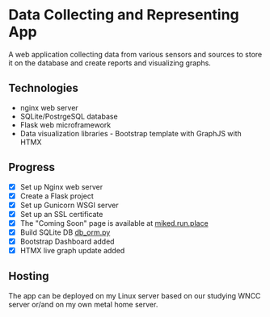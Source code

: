 # Data Collecting and Representing App

A web application collecting data from various sensors and sources to store it on the database and create reports and visualizing graphs.

## Technologies
- nginx web server
- SQLite/PostrgeSQL database
- Flask web microframework
- Data visualization libraries - Bootstrap template with GraphJS with HTMX

## Progress
- [x] Set up Nginx web server
- [x] Create a Flask project
- [x] Set up Gunicorn WSGI server
- [x] Set up an SSL certificate
- [x] The "Coming Soon" page is available at [miked.run.place](https://www.miked.run.place)
- [x] Build SQLite DB [db_orm.py](./db_orm.py)
- [x] Bootstrap Dashboard added
- [x] HTMX live graph update added

## Hosting

The app can be deployed on my Linux server based on our studying WNCC server or/and on my own metal home server.

